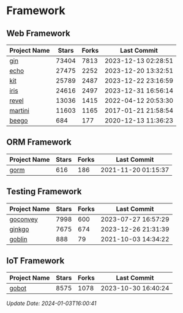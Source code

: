# Framework

## Web Framework
| Project Name | Stars | Forks | Last Commit |
| ------------ | ----- | ----- | ----------- |
| [gin](https://github.com/gin-gonic/gin) | 73404 | 7813 | 2023-12-13 02:28:51 |
| [echo](https://github.com/labstack/echo) | 27475 | 2252 | 2023-12-20 13:32:51 |
| [kit](https://github.com/go-kit/kit) | 25789 | 2487 | 2023-12-22 23:16:59 |
| [iris](https://github.com/kataras/iris) | 24616 | 2497 | 2023-12-31 16:56:14 |
| [revel](https://github.com/revel/revel) | 13036 | 1415 | 2022-04-12 20:53:30 |
| [martini](https://github.com/go-martini/martini) | 11603 | 1165 | 2017-01-21 21:58:54 |
| [beego](https://github.com/astaxie/beego) | 684 | 177 | 2020-12-13 11:36:23 |

## ORM Framework
| Project Name | Stars | Forks | Last Commit |
| ------------ | ----- | ----- | ----------- |
| [gorm](https://github.com/jinzhu/gorm) | 616 | 186 | 2021-11-20 01:15:37 |

## Testing Framework
| Project Name | Stars | Forks | Last Commit |
| ------------ | ----- | ----- | ----------- |
| [goconvey](https://github.com/smartystreets/goconvey) | 7998 | 600 | 2023-07-27 16:57:29 |
| [ginkgo](https://github.com/onsi/ginkgo) | 7675 | 674 | 2023-12-26 21:31:39 |
| [goblin](https://github.com/franela/goblin) | 888 | 79 | 2021-10-03 14:34:22 |

## IoT Framework
| Project Name | Stars | Forks | Last Commit |
| ------------ | ----- | ----- | ----------- |
| [gobot](https://github.com/hybridgroup/gobot) | 8575 | 1078 | 2023-10-30 16:40:24 |

*Update Date: 2024-01-03T16:00:41*